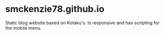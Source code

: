 # smckenzie78.github.io
Static blog website based on Kotaku's.
Is responsive and has scripting for the mobile menu.
